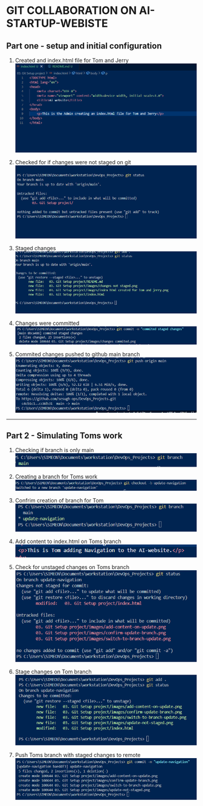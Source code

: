 # **GIT COLLABORATION ON AI-STARTUP-WEBISTE**

## Part one - setup and initial configuration

1. Created and index.html file for Tom and Jerry
![index file](./images/index%20html%20created%20for%20tom%20and%20jerry.png)



2. Checked for if changes were not staged on git
![unstaged](./images/changes%20not%20staged.png)

3. Staged changes
![staged](./images/stages%20changes.png)



4. Changes were committed
![commited](./images/commited%20changes.png)



5. Commited changes pushed to github main branch
![main](./images/changes%20pushed%20to%20origin%20main.png)

---

## Part 2 - Simulating Toms work

1. Checking if branch is only main
![branch check](./images/checking%20first%20branch.png)

2. Creating a branch for Toms work
![create](./images/switch-to-branch-update.png)

3. Confrim creation of branch for Tom
![confirm](./images/confirm-update-branch.png)

4. Add content to index.html on Toms branch
![add](./images/add-content-on-update.png)

5. Check for unstaged changes on Toms branch
![check](./images/update-not-staged.png)

6. Stage changes on Tom branch
![stage](./images/staged-update.png)

7. Push Toms branch with staged changes to remote
![push](./images/update-pushed.png)



